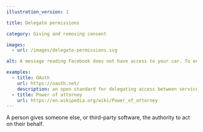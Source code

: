```yaml
---
illustration_version: 1

title: Delegate permissions

category: Giving and removing consent

images:
  - url: /images/delegate-permissions.svg

alt: A message reading Facebook does not have access to your car. To enable access, tap settings and turn on Car.

examples:
  - title: OAuth
    url: https://oauth.net/
    description: an open standard for delegating access between services
  - title: Power of attorney
    url: https://en.wikipedia.org/wiki/Power_of_attorney
---
```


A person gives someone else, or third-party software, the authority to act on their behalf.
